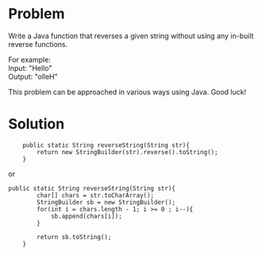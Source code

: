 # Problem
Write a Java function that reverses a given string without using any in-built reverse functions.

For example:  
Input: "Hello"  
Output: "olleH"

This problem can be approached in various ways using Java. Good luck!

# Solution

```
    public static String reverseString(String str){
        return new StringBuilder(str).reverse().toString();
    }
```

or

```
public static String reverseString(String str){
        char[] chars = str.toCharArray();
        StringBuilder sb = new StringBuilder();
        for(int i = chars.length - 1; i >= 0 ; i--){
            sb.append(chars[i]);
        }

        return sb.toString();
    }
```
